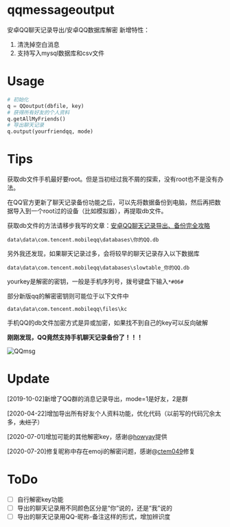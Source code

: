# qqmessageoutput
安卓QQ聊天记录导出/安卓QQ数据库解密
新增特性：
1. 清洗掉空白消息
2. 支持写入mysql数据库和csv文件

# Usage

```python
# 初始化
q = QQoutput(dbfile, key)
# 获得所有好友的个人资料
q.getAllMyFriends()
# 导出聊天记录
q.output(yourfriendqq, mode)
```

# Tips

获取db文件手机最好要root。但是当初经过我不屑的探索，没有root也不是没有办法。

在QQ官方更新了聊天记录备份功能之后，可以先将数据备份到电脑，然后再把数据导入到一个root过的设备（比如模拟器），再提取db文件。

获取db文件的方法请移步我写的文章：[安卓QQ聊天记录导出、备份完全攻略](https://www.cnblogs.com/roadwide/p/11220211.html)

```
data\data\com.tencent.mobileqq\databases\你的QQ.db
```
另外我还发现，如果聊天记录过多，会将较早的聊天记录存入以下数据库
```
data\data\com.tencent.mobileqq\databases\slowtable_你的QQ.db
```

yourkey是解密的密钥，一般是手机序列号，拨号键盘下输入`*#06#`

部分新版qq的解密密钥则可能位于以下文件中

```
data\data\com.tencent.mobileqq\files\kc
```

手机QQ的db文件加密方式是异或加密，如果找不到自己的key可以反向破解



**刚刚发现，QQ竟然支持手机聊天记录备份了！！！**

![QQmsg](./QQmsg.png)

# Update

[2019-10-02]新增了QQ群的消息记录导出，mode=1是好友，2是群

[2020-04-22]增加导出所有好友个人资料功能，优化代码（以前写的代码冗余太多，~~太烂了~~）

[2020-07-01]增加可能的其他解密key，感谢@[howyay](https://github.com/howyay)提供

[2020-07-20]修复昵称中存在emoji的解密问题，感谢@[ctem049](https://github.com/ctem049)修复

# ToDo

- [ ] 自行解密key功能
- [ ] 导出的聊天记录用不同颜色区分是“你”说的，还是“我”说的
- [ ] 导出的聊天记录用QQ-昵称-备注这样的形式，增加辨识度